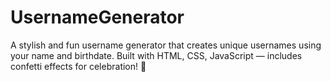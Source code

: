 # UsernameGenerator
A stylish and fun username generator that creates unique usernames using your name and birthdate. Built with HTML, CSS, JavaScript — includes confetti effects for celebration! 🎉
